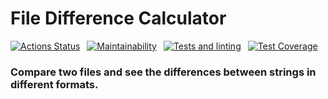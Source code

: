 # File Difference Calculator
[![Actions Status](https://github.com/AINER/frontend-project-46/actions/workflows/hexlet-check.yml/badge.svg)](https://github.com/AINER/frontend-project-46/actions) 
[![Maintainability](https://api.codeclimate.com/v1/badges/570939e31f8a1aaf6854/maintainability)](https://codeclimate.com/github/AINER/frontend-project-46/maintainability) 
[![Tests and linting](https://github.com/AINER/frontend-project-46/actions/workflows/test_and_lint.yml/badge.svg)](https://github.com/AINER/frontend-project-46/actions/workflows/test_and_lint.yml) 
[![Test Coverage](https://api.codeclimate.com/v1/badges/570939e31f8a1aaf6854/test_coverage)](https://codeclimate.com/github/AINER/frontend-project-46/test_coverage)

### Compare two files and see the differences between strings in different formats.

